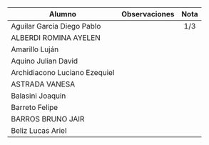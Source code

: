 | Alumno                        | Observaciones | Nota  |
| ----------------------------- | ------------- | :---: |
| Aguilar Garcia Diego Pablo    |               |  1/3  |
| ALBERDI ROMINA AYELEN         |               |       |
| Amarillo Luján                |               |       |
| Aquino Julian David           |               |       |
| Archidiacono Luciano Ezequiel |               |       |
| ASTRADA VANESA                |               |       |
| Balasini Joaquin              |               |       |
| Barreto Felipe                |               |       |
| BARROS BRUNO JAIR             |               |       |
| Beliz Lucas Ariel             |               |       |